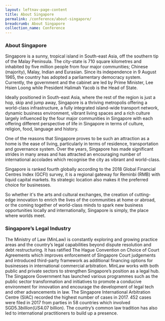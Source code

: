 ```yaml
---
layout: leftnav-page-content
title: About Singapore
permalink: /conference/about-singapore/
breadcrumb: About Singapore
collection_name: Conference
---
```


### **About Singapore**

Singapore is a sunny, tropical island in South-east Asia, off the southern tip of the Malay Peninsula. The city-state is 710 square kilometres and inhabited by five million people from four major communities; Chinese (majority), Malay, Indian and Eurasian. Since its independence in 9 August 1965, the country has adopted a parliamentary democracy system.  Currently, the government and the cabinet are led by Prime Minister, Lee Hsien Loong while President Halimah Yacob is the Head of State.

Ideally positioned in South-east Asia, where the rest of the region is just a hop, skip and jump away, Singapore is a thriving metropolis offering a world-class infrastructure, a fully integrated island-wide transport network, dynamic business environment, vibrant living spaces and a rich culture largely influenced by the four major communities in Singapore with each offering different perspective of life in Singapore in terms of culture, religion, food, language and history.

One of the reasons that Singapore proves to be such an attraction as a home is the ease of living, particularly in terms of residence, transportation and governance system. Over the years, Singapore has made significant strides in many areas and has attracted an encouraging number of international accolades which recognise the city as vibrant and world-class.

Singapore is ranked fourth globally according to the 2018 Global Financial Centres Index (GCFI) survey, it is a regional gateway for Reminbi (RMB) with liquid capital markets. Its strategic location also makes it the preferred choice for businesses.  

So whether it's the arts and cultural exchanges, the creation of cutting-edge innovation to enrich the lives of the communities at home or abroad, or the coming together of world-class minds to spark new business opportunities locally and internationally, Singapore is simply, the place where worlds meet. 

### **Singapore’s Legal Industry**

The Ministry of Law (MinLaw) is constantly exploring and growing practice areas and the country’s legal capabilities beyond dispute resolution and debt restructuring. It has ratified The Hague Convention on Choice of Court Agreements which improves enforcement of Singapore Court judgements and introduced third-party framework as additional financing options for businesses in international commercial arbitration. MinLaw works with both public and private sectors to strengthen Singapore’s position as a legal hub. The Singapore Government has launched various programmes such as the public sector transformation and initiatives to promote a conducive environment for innovation and encourage the development of legal tech and other advancements in law. The Singapore International Arbitration Centre (SIAC) recorded the highest number of cases in 2017. 452 cases were filed in 2017 from parties in 58 countries which involved SGD$5.3 billion (US$4.07 billion). The country’s common law tradition has also led to international practitioners to build up a presence. 
